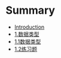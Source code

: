 # Summary

* [Introduction](README.md)
* [1.数据类型](1数据类型/1.1数据类型.md)
* [1.1数据类型](1数据类型/1.1数据类型.md)
* [1.2练习题](1数据类型/1.2练习题.md)

